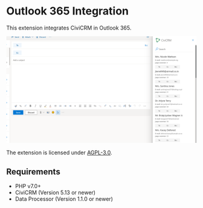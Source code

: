 # Outlook 365 Integration

This extension integrates CiviCRM in Outlook 365.

![Screenshot](images/screenshot.png)

The extension is licensed under [AGPL-3.0](LICENSE.txt).

## Requirements

* PHP v7.0+
* CiviCRM (Version 5.13 or newer)
* Data Processor (Version 1.1.0 or newer)

